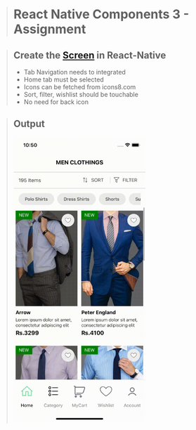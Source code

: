 ># React Native Components 3 - Assignment

> ## Create the [Screen](https://drive.google.com/file/d/11w9OJLKNSKM1sf_vrNcFaFjligyk7-Pi/view?usp=sharing) in React-Native   
> - Tab Navigation needs to integrated 
> - Home tab must be selected 
> - Icons can be fetched from icons8.com 
> - Sort, filter, wishlist should be touchable
> - No need for back icon  

> ## Output 
> <img width= "300px" src="./src/asset/ss.gif"></img>
>